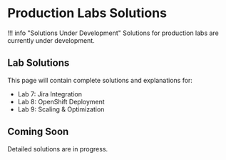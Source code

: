 # Production Labs Solutions

!!! info "Solutions Under Development"
    Solutions for production labs are currently under development.

## Lab Solutions

This page will contain complete solutions and explanations for:

- Lab 7: Jira Integration
- Lab 8: OpenShift Deployment
- Lab 9: Scaling & Optimization

## Coming Soon

Detailed solutions are in progress.
